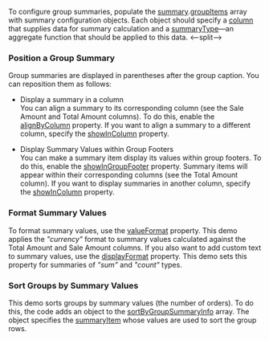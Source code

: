 To configure group summaries, populate the [summary](/Documentation/ApiReference/UI_Components/dxDataGrid/Configuration/summary/).[groupItems](/Documentation/ApiReference/UI_Components/dxDataGrid/Configuration/summary/groupItems/) array with summary configuration objects. Each object should specify a [column](/Documentation/ApiReference/UI_Components/dxDataGrid/Configuration/summary/totalItems/#column) that supplies data for summary calculation and a [summaryType](/Documentation/ApiReference/UI_Components/dxDataGrid/Configuration/summary/totalItems/#summaryType)&mdash;an aggregate function that should be applied to this data.
<--split-->

### Position a Group Summary

Group summaries are displayed in parentheses after the group caption. You can reposition them as follows:

* Display a summary in a column          
You can align a summary to its corresponding column (see the Sale Amount and Total Amount columns). To do this, enable the [alignByColumn](/Documentation/ApiReference/UI_Components/dxDataGrid/Configuration/summary/groupItems/#alignByColumn) property. If you want to align a summary to a different column, specify the [showInColumn](/Documentation/ApiReference/UI_Components/dxDataGrid/Configuration/summary/groupItems/#showInColumn) property.

* Display Summary Values within Group Footers       
You can make a summary item display its values within group footers. To do this, enable the [showInGroupFooter](/Documentation/ApiReference/UI_Components/dxDataGrid/Configuration/summary/groupItems/#showInGroupFooter) property. Summary items will appear within their corresponding columns (see the Total Amount column). If you want to display summaries in another column, specify the [showInColumn](/Documentation/ApiReference/UI_Components/dxDataGrid/Configuration/summary/groupItems/#showInColumn) property.

### Format Summary Values
To format summary values, use the [valueFormat](/Documentation/ApiReference/UI_Components/dxDataGrid/Configuration/summary/groupItems/#valueFormat) property. This demo applies the *"currency"* format to summary values calculated against the Total Amount and Sale Amount columns. If you also want to add custom text to summary values, use the [displayFormat](/Documentation/ApiReference/UI_Components/dxDataGrid/Configuration/summary/groupItems/#displayFormat) property. This demo sets this property for summaries of *"sum"* and *"count"* types.

### Sort Groups by Summary Values
This demo sorts groups by summary values (the number of orders). To do this, the code adds an object to the [sortByGroupSummaryInfo](/Documentation/ApiReference/UI_Components/dxDataGrid/Configuration/sortByGroupSummaryInfo/) array. The object specifies the [summaryItem](/Documentation/ApiReference/UI_Components/dxDataGrid/Configuration/sortByGroupSummaryInfo/#summaryItem) whose values are used to sort the group rows. 

